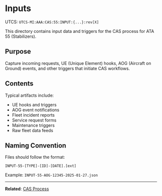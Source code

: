 # Inputs
UTCS: `UTCS-MI:AAA:CAS:55:INPUT:{...}:rev[X]`

This directory contains input data and triggers for the CAS process for ATA 55 (Stabilizers).

## Purpose

Capture incoming requests, UE (Unique Element) hooks, AOG (Aircraft on Ground) events, and other triggers that initiate CAS workflows.

## Contents

Typical artifacts include:
- UE hooks and triggers
- AOG event notifications
- Fleet incident reports
- Service request forms
- Maintenance triggers
- Raw fleet data feeds

## Naming Convention

Files should follow the format:
```
INPUT-55-[TYPE]-[ID]-[DATE].[ext]
```

Example: `INPUT-55-AOG-12345-2025-01-27.json`

---

**Related**: [CAS Process](../README.md)
